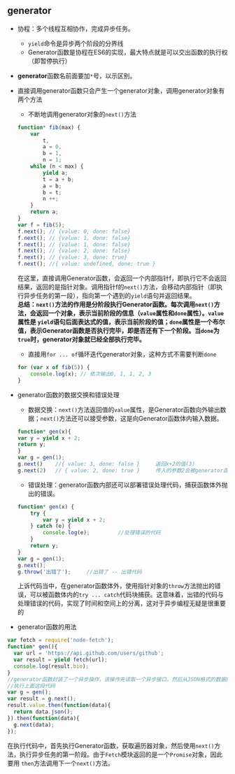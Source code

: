## generator
- 协程：多个线程互相协作，完成异步任务。
    - `yield`命令是异步两个阶段的分界线
    - Generator函数是协程在ES6的实现，最大特点就是可以交出函数的执行权（即暂停执行）
- **generator**函数名前面要加`*`号，以示区别。
- 直接调用generator函数只会产生一个generator对象，调用generator对象有两个方法
    - 不断地调用generator对象的`next()`方法
    ```javascript
    function* fib(max) {
        var
            t,
            a = 0,
            b = 1,
            n = 1;
        while (n < max) {
            yield a;
            t = a + b;
            a = b;
            b = t;
            n ++;
        }
        return a;
    }
    var f = fib(5);
    f.next(); // {value: 0, done: false}
    f.next(); // {value: 1, done: false}
    f.next(); // {value: 1, done: false}
    f.next(); // {value: 2, done: false}
    f.next(); // {value: 3, done: true}
    f.next(); //{ value: undefined, done: true }
    ```
    在这里，直接调用Generator函数，会返回一个内部指针f，即执行它不会返回结果，返回的是指针对象。调用指针f的`next()`方法，会移动内部指针（即执行异步任务的第一段），指向第一个遇到的`yield`语句并返回结果。  
    **总结：`next()`方法的作用是分阶段执行Generator函数。每次调用`next()`方法，会返回一个对象，表示当前阶段的信息（`value`属性和`done`属性）。`value`属性是 `yield`语句后面表达式的值，表示当前阶段的值；`done`属性是一个布尔值，表示Generator函数是否执行完毕，即是否还有下一个阶段。当`done`为`true`时，generator对象就已经全部执行完毕。** 

    - 直接用`for ... of`循环迭代generator对象，这种方式不需要判断`done`
    ```javascript
    for (var x of fib(5)) {
        console.log(x); // 依次输出0, 1, 1, 2, 3
    }
    ```
- generator函数的数据交换和错误处理
    - 数据交换：`next()`方法返回值的`value`属性，是Generator函数向外输出数据；`next()`方法还可以接受参数，这是向Generator函数体内输入数据。
    ```javascript
    function* gen(x){
    var y = yield x + 2;
    return y;
    }
    var g = gen(1);
    g.next()    //{ value: 3, done: false }     返回x+2的值(3)
    g.next(2)   // { value: 2, done: true }     传入的参数2会被generator函数内的变量y接收，因此value返回的就是2
    ```
    - 错误处理：generator函数内部还可以部署错误处理代码，捕获函数体外抛出的错误。
    ```javascript
    function* gen(x) {
        try {
            var y = yield x + 2;
        } catch (e) {
            console.log(e);         //处理错误的代码
        }
        return y;
    }
    var g = gen(1);
    g.next();
    g.throw('出错了');     //出错了 -- 出错代码
    ```
    上诉代码当中，在generator函数体外，使用指针对象的`throw`方法抛出的错误，可以被函数体内的`try ... catch`代码块捕获。这意味着，出错的代码与处理错误的代码，实现了时间和空间上的分离，这对于异步编程无疑是很重要的
- generator函数的用法
```javascript
var fetch = require('node-fetch');
function* gen(){
  var url = 'https://api.github.com/users/github';
  var result = yield fetch(url);
  console.log(result.bio);
}
//generator函数封装了一个异步操作，该操作先读取一个异步接口，然后从JSON格式的数据解析信息
//执行上面这段代码
var g = gen();
var result = g.next();
result.value.then(function(data){
  return data.json();
}).then(function(data){
  g.next(data);
});
```
在执行代码中，首先执行Generator函数，获取遍历器对象，然后使用`next()`方法，执行异步任务的第一阶段。由于`Fetch`模块返回的是一个`Promise`对象，因此要用 `then`方法调用下一个`next()`方法。

